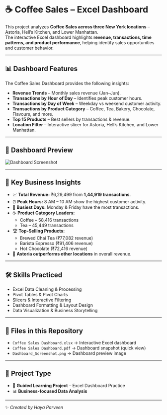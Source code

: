 # ☕ Coffee Sales – Excel Dashboard  

This project analyzes **Coffee Sales across three New York locations** – Astoria, Hell’s Kitchen, and Lower Manhattan.  
The interactive Excel dashboard highlights **revenue, transactions, time patterns, and product performance**, helping identify sales opportunities and customer behavior.  

---

## 📊 Dashboard Features  
The Coffee Sales Dashboard provides the following insights:  
- **Revenue Trends** – Monthly sales revenue (Jan–Jun).  
- **Transactions by Hour of Day** – Identifies peak customer hours.  
- **Transactions by Day of Week** – Weekday vs weekend customer activity.  
- **Transactions by Product Category** – Coffee, Tea, Bakery, Chocolate, Flavours, and more.  
- **Top 15 Products** – Best sellers by transactions & revenue.  
- **Location Filter** – Interactive slicer for Astoria, Hell’s Kitchen, and Lower Manhattan.  

---

## 📸 Dashboard Preview  
![Dashboard Screenshot](Dashboard_Screenshot.png)  

---

## 🔑 Key Business Insights  
- 📈 **Total Revenue:** ₹6,29,499 from **1,44,919 transactions**.  
- ⏰ **Peak Hours:** 8 AM – 10 AM show the highest customer activity.  
- 📅 **Busiest Days:** Monday & Friday have the most transactions.  
- ☕ **Product Category Leaders:**  
  - Coffee – 58,416 transactions  
  - Tea – 45,449 transactions  
- 🏆 **Top-Selling Products:**  
  - Brewed Chai Tea (₹77,082 revenue)  
  - Barista Espresso (₹91,406 revenue)  
  - Hot Chocolate (₹72,416 revenue)  
- 📍 **Astoria outperforms other locations** in overall revenue.  

---

## 🛠️ Skills Practiced  
- Excel Data Cleaning & Processing  
- Pivot Tables & Pivot Charts  
- Slicers & Interactive Filtering  
- Dashboard Formatting & Layout Design  
- Data Visualization & Business Storytelling  

---

## 📂 Files in this Repository  
- `Coffee Sales Dashboard.xlsx` → Interactive Excel dashboard  
- `Coffee Sales Dashboard.pdf` → Dashboard snapshot (quick view)  
- `Dashboard_Screenshot.png` → Dashboard preview image  

---

## 📌 Project Type  
- 📘 **Guided Learning Project** – Excel Dashboard Practice  
- 📊 **Business-focused Data Analysis**  

---

✨ *Created by Haya Parveen*  
